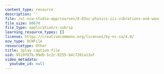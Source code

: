 ```yaml
---
content_type: resource
description: ''
file: /ol-ocw-studio-app/courses/8-03sc-physics-iii-vibrations-and-waves-fall-2016/9519f87b99db5c2c8255b4c7201a13af_FCFpaKcpuXQ.vtt
file_size: 80670
file_type: application/x-subrip
learning_resource_types: []
license: https://creativecommons.org/licenses/by-nc-sa/4.0/
ocw_type: OCWFile
resourcetype: Other
title: 3play caption file
uid: 9519f87b-99db-5c2c-8255-b4c7201a13af
video_metadata:
  youtube_id: null
---
```

